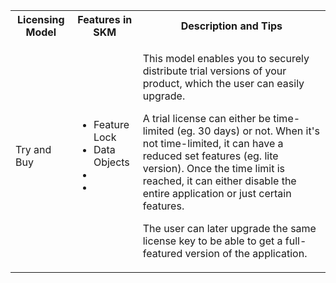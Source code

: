 <table class="table table-hover">
<tr>
<th>Licensing Model</th>
<th>Features in SKM</th>
<th>Description and Tips</th>
</tr>
<tr>
<td>Try and Buy</td>
<td>
<ul>
<li>Feature Lock</li>
<li>Data Objects</li>
<li>
<li></li>
</ul>
 </td>
<td><p>This model enables you to securely distribute trial versions of your product, which the user can easily upgrade.</p>

<p>A trial license can either be time-limited (eg. 30 days) or not. When it's not time-limited, it can have a reduced set features 
(eg. lite version). Once the time limit is reached, it can either disable the entire application or just certain features.
</p>
<p>The user can later upgrade the same license key to be able to get a full-featured version of the application.</p>
</td>
</tr>
</table>


<!--

<tr>
<td></td>
<td></td>
<td></td>
</tr>

-->